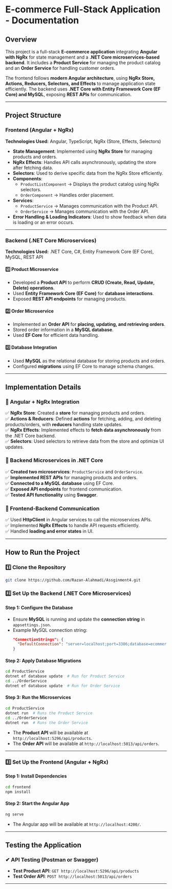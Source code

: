 
# E-commerce Full-Stack Application - Documentation  

## Overview  
This project is a full-stack **E-commerce application** integrating **Angular with NgRx** for state management and a **.NET Core microservices-based backend**. It includes a **Product Service** for managing the product catalog and an **Order Service** for handling customer orders.  

The frontend follows **modern Angular architecture**, using **NgRx Store, Actions, Reducers, Selectors, and Effects** to manage application state efficiently. The backend uses **.NET Core with Entity Framework Core (EF Core) and MySQL**, exposing **REST APIs** for communication.  

---

## Project Structure  

### Frontend (Angular + NgRx)  
**Technologies Used:** Angular, TypeScript, NgRx (Store, Effects, Selectors)  

- **State Management**: Implemented using **NgRx Store** for managing products and orders.  
- **NgRx Effects**: Handles API calls asynchronously, updating the store after fetching data.  
- **Selectors**: Used to derive specific data from the NgRx Store efficiently.  
- **Components**:  
  - `ProductListComponent` → Displays the product catalog using NgRx selectors.  
  - `OrderComponent` → Handles order placement.  
- **Services**:  
  - `ProductService` → Manages communication with the Product API.  
  - `OrderService` → Manages communication with the Order API.  
- **Error Handling & Loading Indicators**: Used to show feedback when data is loading or an error occurs.  

---

### Backend (.NET Core Microservices)  
**Technologies Used:** .NET Core, C#, Entity Framework Core (EF Core), MySQL, REST API  

#### 1️⃣ Product Microservice  
- Developed a **Product API** to perform **CRUD (Create, Read, Update, Delete) operations**.  
- Used **Entity Framework Core (EF Core)** for **database interactions**.  
- Exposed **REST API endpoints** for managing products.  

#### 2️⃣ Order Microservice  
- Implemented an **Order API** for **placing, updating, and retrieving orders**.  
- Stored order information in a **MySQL database**.  
- Used **EF Core** for efficient data handling.  

#### 3️⃣ Database Integration  
- Used **MySQL** as the relational database for storing products and orders.  
- Configured **migrations** using EF Core to manage schema changes.  

---

## Implementation Details  

### 🔹 Angular + NgRx Integration  
✅ **NgRx Store**: Created a **store** for managing products and orders.  
✅ **Actions & Reducers**: Defined **actions** for fetching, adding, and deleting products/orders, with **reducers** handling state updates.  
✅ **NgRx Effects**: Implemented effects to **fetch data asynchronously** from the .NET Core backend.  
✅ **Selectors**: Used selectors to retrieve data from the store and optimize UI updates.  

### 🔹 Backend Microservices in .NET Core  
✅ **Created two microservices**: `ProductService` and `OrderService`.  
✅ **Implemented REST APIs** for managing products and orders.  
✅ **Connected to a MySQL database** using EF Core.  
✅ **Exposed API endpoints** for frontend communication.  
✅ **Tested API functionality** using **Swagger**.  

### 🔹 Frontend-Backend Communication  
✅ Used **HttpClient** in Angular services to call the microservices APIs.  
✅ Implemented **NgRx Effects** to handle API requests efficiently.  
✅ Handled **loading and error states** in UI.  

---

## How to Run the Project  

### 1️⃣ Clone the Repository  
```bash
git clone https://github.com/Razan-Alahmadi/Assginment4.git
```

### 2️⃣ Set Up the Backend (.NET Core Microservices)  

#### Step 1: Configure the Database  
- Ensure **MySQL** is running and update the **connection string** in `appsettings.json`.  
- Example MySQL connection string:  
  ```json
  "ConnectionStrings": {
    "DefaultConnection": "server=localhost;port=3306;database=ecommerce_db;user=root;password=yourpassword;"
  }
  ```  

#### Step 2: Apply Database Migrations  
```bash
cd ProductService
dotnet ef database update  # Run for Product Service
cd ../OrderService
dotnet ef database update  # Run for Order Service
```  

#### Step 3: Run the Microservices  
```bash
cd ProductService
dotnet run  # Runs the Product Service
cd ../OrderService
dotnet run  # Runs the Order Service
```  

- The **Product API** will be available at `http://localhost:5296/api/products`.  
- The **Order API** will be available at `http://localhost:5013/api/orders`.  

---

### 3️⃣ Set Up the Frontend (Angular + NgRx)  

#### Step 1: Install Dependencies  
```bash
cd frontend
npm install
```  

#### Step 2: Start the Angular App  
```bash
ng serve
```  
- The Angular app will be available at `http://localhost:4200/`.  

---

## Testing the Application  

### ✔ API Testing (Postman or Swagger)  
- **Test Product API**: `GET http://localhost:5296/api/products`  
- **Test Order API**: `POST http://localhost:5013/api/orders`  

---
